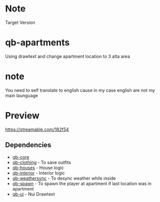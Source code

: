 # Note
Target Version

# qb-apartments
Using drawtext and change apartment location to 3 alta area

# note
You need to self translate to english cause in my case english are not my main launguage

# Preview
https://streamable.com/182f54

## Dependencies
- [qb-core](https://github.com/qbcore-framework/qb-core)
- [qb-clothing](https://github.com/qbcore-framework/qb-clothing) - To save outfits
- [qb-houses](https://github.com/qbcore-framework/qb-houses) - House logic
- [qb-interior](https://github.com/qbcore-framework/qb-interior) - Interior logic
- [qb-weathersync](https://github.com/qbcore-framework/qb-weathersync) - To desync weather while inside
- [qb-spawn](https://github.com/qbcore-framework/qb-spawn) - To spawn the player at apartment if last location was in apartment
- [qb-ui](https://github.com/jaxonfromkh/qb-ui) - Nui Drawtext
